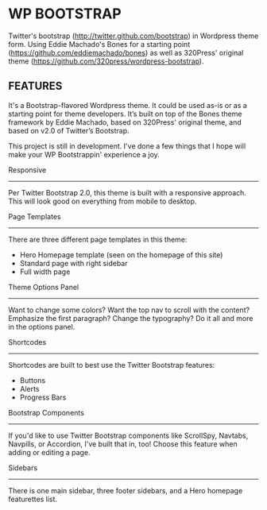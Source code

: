 ﻿WP BOOTSTRAP
===================

Twitter's bootstrap (http://twitter.github.com/bootstrap) in Wordpress theme form. Using Eddie Machado's Bones for a starting point (https://github.com/eddiemachado/bones) as well as 320Press' original theme (https://github.com/320press/wordpress-bootstrap). 

## FEATURES

It's a Bootstrap-flavored Wordpress theme. It could be used as-is or as a starting point for theme developers. It’s built on top of the Bones theme framework by Eddie Machado, based on 320Press' original theme, and based on v2.0 of Twitter’s Bootstrap.

This project is still in development. I've done a few things that I hope will make your WP Bootstrappin' experience a joy.

Responsive
__________

Per Twitter Bootstrap 2.0, this theme is built with a responsive approach.  This will look good on everything from mobile to desktop.

Page Templates
______________

There are three different page templates in this theme:
* Hero Homepage template (seen on the homepage of this site)
* Standard page with right sidebar
* Full width page

Theme Options Panel
___________________

Want to change some colors? Want the top nav to scroll with the content? Emphasize the first paragraph? Change the typography? Do it all and more in the options panel.

Shortcodes
__________

Shortcodes are built to best use the Twitter Bootstrap features:

* Buttons
* Alerts
* Progress Bars

Bootstrap Components
__________

If you'd like to use Twitter Bootstrap components like ScrollSpy, Navtabs, Navpills, or Accordion, I've built that in, too! Choose this feature when adding or editing a page.

Sidebars
________

There is one main sidebar, three footer sidebars, and a Hero homepage featurettes list.